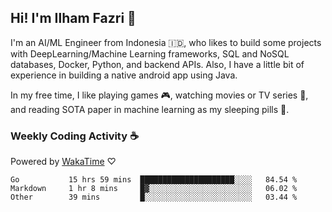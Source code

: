 ## Hi! I'm Ilham Fazri 👋

I'm an AI/ML Engineer from Indonesia 🇮🇩, who likes to build some projects with DeepLearning/Machine Learning frameworks, SQL and NoSQL databases, Docker, Python, and backend APIs. Also, I have a little bit of experience in building a native android app using Java.


In my free time, I like playing games 🎮, watching movies or TV series 🍿, and reading SOTA paper in machine learning as my sleeping pills 💊. 

### Weekly Coding Activity ☕
Powered by [WakaTime](https://wakatime.com/) ♡
<!--START_SECTION:waka-->

```text
Go           15 hrs 59 mins  █████████████████████░░░░   84.54 %
Markdown     1 hr 8 mins     █▓░░░░░░░░░░░░░░░░░░░░░░░   06.02 %
Other        39 mins         █░░░░░░░░░░░░░░░░░░░░░░░░   03.44 %
```

<!--END_SECTION:waka-->
